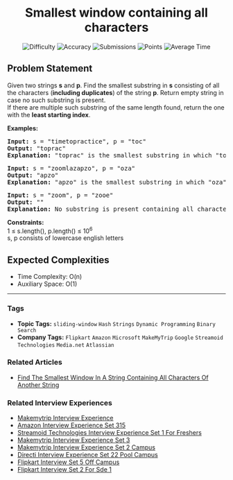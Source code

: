 <h1 align="center">Smallest window containing all characters</h1>

<p align="center">
  <img alt="Difficulty" title="Difficulty" src="https://custom-icon-badges.demolab.com/badge/Difficulty: Hard-1F222E?style=for-the-badge&logoColor=white&logo=fire"/>
  <img alt="Accuracy" title="Accuracy" src="https://custom-icon-badges.demolab.com/badge/Accuracy: 30.19%25-1F222E?style=for-the-badge&logoColor=white&logo=target"/>
  <img alt="Submissions" title="Submissions" src="https://custom-icon-badges.demolab.com/badge/Submissions: 184K+-1F222E?style=for-the-badge&logoColor=white&logo=repo"/>
  <img alt="Points" title="Points" src="https://custom-icon-badges.demolab.com/badge/Points: 8-1F222E?style=for-the-badge&logoColor=white&logo=award"/>
  <img alt="Average Time" title="Average Time" src="https://custom-icon-badges.demolab.com/badge/Average%20Time: 30m-1F222E?style=for-the-badge&logoColor=white&logo=clock"/>
</p>

## Problem Statement

Given two strings <b>s</b> and <b>p</b>. Find the smallest substring in <b>s</b> consisting of all the characters (<b>including duplicates</b>) of the string <b>p</b>. Return empty string in case no such substring is present. <br>If there are multiple such substring of the same length found, return the one with the <b>least starting index</b>.

<b>Examples:</b>

<pre><b>Input: </b>s = "timetopractice", p = "toc"
<b>Output: </b>"toprac"<b>
Explanation: </b>"toprac" is the smallest substring in which "toc" can be found.
</pre>

<pre><b>Input: </b>s = "zoomlazapzo", p = "oza"
<b>Output: </b>"apzo"<b>
Explanation: </b>"apzo" is the smallest substring in which "oza" can be found.<br></pre>

<pre><b>Input: </b>s = "zoom", p = "zooe"
<b>Output:</b> ""<b>
Explanation: </b>No substring is present containing all characters of p.</pre>

<b>Constraints: </b><br>1 ≤ s.length(), p.length() ≤ 10<sup>6<br></sup>s, p consists of lowercase english letters

## Expected Complexities
- Time Complexity: O(n)
- Auxiliary Space: O(1)

<hr>

### Tags
- **Topic Tags:** `sliding-window` `Hash` `Strings` `Dynamic Programming` `Binary Search`
- **Company Tags:** `Flipkart` `Amazon` `Microsoft` `MakeMyTrip` `Google` `Streamoid Technologies` `Media.net` `Atlassian`

### Related Articles
- [Find The Smallest Window In A String Containing All Characters Of Another String](https://www.geeksforgeeks.org/find-the-smallest-window-in-a-string-containing-all-characters-of-another-string/)

### Related Interview Experiences
- [Makemytrip Interview Experience](https://www.geeksforgeeks.org/makemytrip-interview-experience/)
- [Amazon Interview Experience Set 315](https://www.geeksforgeeks.org/amazon-interview-experience-set-315/)
- [Streamoid Technologies Interview Experience Set 1 For Freshers](https://www.geeksforgeeks.org/streamoid-technologies-interview-experience-set-1-for-freshers/)
- [Makemytrip Interview Experience Set 3](https://www.geeksforgeeks.org/makemytrip-interview-experience-set-3/)
- [Makemytrip Interview Experience Set 2 Campus](https://www.geeksforgeeks.org/makemytrip-interview-experience-set-2-campus/)
- [Directi Interview Experience Set 22 Pool Campus](https://www.geeksforgeeks.org/directi-interview-experience-set-22-pool-campus/)
- [Flipkart Interview Set 5 Off Campus](https://www.geeksforgeeks.org/flipkart-interview-set-5-off-campus/)
- [Flipkart Interview Set 2 For Sde 1](https://www.geeksforgeeks.org/flipkart-interview-set-2-for-sde-1/)
